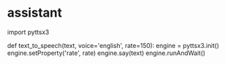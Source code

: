 # assistant
import pyttsx3

def text_to_speech(text, voice='english', rate=150):
    engine = pyttsx3.init()
    engine.setProperty('rate', rate)
    engine.say(text)
    engine.runAndWait()
